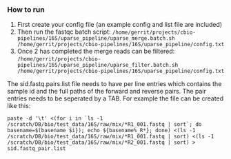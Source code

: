 ### How to run
1. First create your config file (an example config and list file are included)
2. Then run the fastqc batch script:
```/home/gerrit/projects/cbio-pipelines/16S/uparse_pipeline/uparse_merge.batch.sh /home/gerrit/projects/cbio-pipelines/16S/uparse_pipeline/config.txt```
3. Once 2 has completed the merge reads can be filtered: ```/home/gerrit/projects/cbio-pipelines/16S/uparse_pipeline/uparse_filter.batch.sh /home/gerrit/projects/cbio-pipelines/16S/uparse_pipeline/config.txt```

The sid.fastq.pairs.list file needs to have per line entries which contains the sample id and the full paths of the forward and reverse pairs. The pair entries needs to be seperated by a TAB. For example the file can be created like this:

```paste -d '\t' <(for i in `ls -1 /scratch/DB/bio/test_data/16S/raw/mix/*R1_001.fastq | sort`; do basename=$(basename $i}); echo ${basename%_R*}; done) <(ls -1 /scratch/DB/bio/test_data/16S/raw/mix/*R1_001.fastq | sort) <(ls -1 /scratch/DB/bio/test_data/16S/raw/mix/*R2_001.fastq | sort) > sid.fastq_pair.list```

